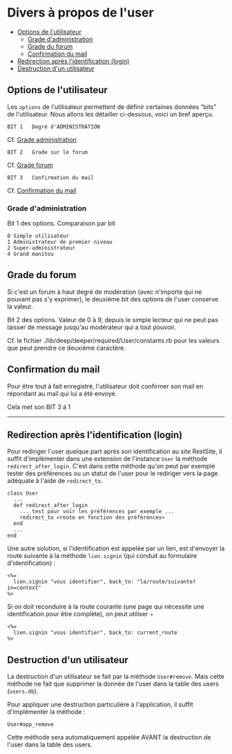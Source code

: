 # Divers à propos de l'user

* [Options de l'utilisateur](#optionsuser)
  * [Grade d'administration](#gradedadministration)
  * [Grade du forum](#gradeforumeuser)
  * [Confirmation du mail](#confirmationmail)
* [Redirection après l'identification (login)](#redirectionapreslogin)
* [Destruction d'un utilisateur](#destructionuser)

<a name='optionsuser'></a>

## Options de l'utilisateur

Les `options` de l'utilisateur permettent de définir certaines données “bits” de l'utilisateur. Nous allons les détailler ci-dessous, voici un bref aperçu.

    BIT 1   Degré d'ADMINISTRATION

Cf. [Grade administration](#gradedadministration)

    BIT 2   Grade sur le forum

Cf. [Grade forum](#gradeforumeuser)

    BIT 3   Confirmation du mail

Cf. [Confirmation du mail](#confirmationmail)

<a name='gradedadministration'></a>

### Grade d'administration

Bit 1 des options. Comparaison par bit

    0 Simple utilisateur
    1 Administrateur de premier niveau
    2 Super-administrateur
    4 Grand manitou

<a name='gradeforumeuser'></a>

## Grade du forum

Si c'est un forum à haut degré de modération (avec n'importe qui ne pouvant pas s'y exprimer), le deuxième bit des options de l'user conserve la valeur.

Bit 2 des options. Valeur de 0 à 9, depuis le simple lecteur qui ne peut pas laisser de message jusqu'au modérateur qui a tout pouvoir.

Cf. le fichier ./lib/deep/deeper/required/User/constants.rb pour les valeurs que peut prendre ce deuxième caractère.


<a name='confirmationmail'></a>

## Confirmation du mail

Pour être tout à fait enregistré, l'utilisateur doit confirmer son mail en répondant au mail qui lui a été envoyé.

Cela met son BIT 3 à 1

---------------------------------------------------------------------

<a name='redirectionapreslogin'></a>

## Redirection après l'identification (login)

Pour rediriger l'user quelque part après son identification au site RestSite, il suffit d'implémenter dans une extension de l'instance `User` la méthode `redirect_after_login`. C'est dans cette méthode qu'on peut par exemple tester des préférences ou un statut de l'user pour le rediriger vers la page adéquate à l'aide de `redirect_to`.

    class User
      ...
      def redirect_after_login
        ... test pour voir les préférences par exemple ...
        redirect_to <route en fonction des préférences>
      end
      ...
    end

Une autre solution, si l'identification est appelée par un lien, est d'envoyer la route suivante à la méthode `lien.signin` (qui conduit au formulaire d'identification) :

    <%=
      lien.signin "vous identifier", back_to: "la/route/suivante?in=context"
    %>

Si on doit reconduire à la route courante (une page qui nécessite une identification pour être complète), on peut utiliser ÷

    <%=
      lien.signin "vous identifier", back_to: current_route
    %>


<a name='destructionuser'></a>

## Destruction d'un utilisateur

La destruction d'un utilisateur se fait par la méthode `User#remove`. Mais cette méthode ne fait que supprimer la donnée de l'user dans la table des users (`users.db`).

Pour appliquer une destruction particulière à l'application, il suffit d'implémenter la méthode :

    User#app_remove

Cette méthode sera automatiquement appelée AVANT la destruction de l'user dans la table des users.
